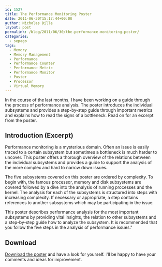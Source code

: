 ```yaml
---
id: 1527
title: The Performance Monitoring Poster
date: 2011-06-30T15:17:44+00:00
author: Nicholas Dille
layout: post
permalink: /blog/2011/06/30/the-performance-monitoring-poster/
categories:
  - sepago
tags:
  - Memory
  - Memory Management
  - Performance
  - Performance Counter
  - Performance Metric
  - Performance Monitor
  - Poster
  - Processor
  - Virtual Memory
---
```

In the course of the last months, I have been working on a guide through the process of performance analysis. The poster introduces the individual subsystems and provides a step-by-step guide through important metrics and explains how to read the signs of a bottleneck. Read on for an excerpt from the poster.

<!--more-->

## Introduction (Excerpt)

Performance monitoring is a mysterious domain. Often an issue is easily traced to a certain subsystem but sometimes a bottleneck is much harder to uncover. This poster offers a thorough overview of the relations between the individual subsystems and provides a guide to support the analysis of the more complex and hard to narrow down issues.

The five subsystems covered on this poster are ordered by complexity. To begin with, the famous processor, memory and disk subsystems are covered followed by a dive into the analysis of running processes and the kernel. The analysis for each of the subsystems is structured into steps with increasing complexity. If necessary or appropriate, a step contains references to another subsystems which may be participating in the issue.

This poster describes performance analysis for the most important subsystems by providing vital insights, the relation to other subsystems and a step-by-step guide how to analyze the subsystem. It is recommended that you follow the five steps in the analysis of performance issues."

## Download

[Download the poster](/media/2014/02/performance_monitoring_poster_v1.0.pdf) and have a look for yourself. I'll be happy to have your comments and ideas for improvement.
